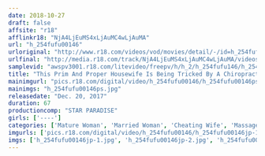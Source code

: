 ```yaml
---
date: 2018-10-27
draft: false
affsite: "r18"
afflinkr18: "NjA4LjEuMS4xLjAuMC4wLjAuMA"
url: "h_254fufu00146"
urloriginal: "http://www.r18.com/videos/vod/movies/detail/-/id=h_254fufu00146"
urlfinal: "http://media.r18.com/track/NjA4LjEuMS4xLjAuMC4wLjAuMA/videos/vod/movies/detail/-/id=h_254fufu00146"
samplevid: "awspv3001.r18.com/litevideo/freepv/h/h_2/h_254fufu146/h_254fufu146_dmb_w.mp4"
title: "This Prim And Proper Housewife Is Being Tricked By A Chiropractor Into Receiving A Sensual Massage... M.M (45)"
mainimgurl: "pics.r18.com/digital/video/h_254fufu00146/h_254fufu00146ps.jpg"
mainimgs: "h_254fufu00146ps.jpg"
releasedate: "Dec. 20, 2017"
duration: 67
productioncomp: "STAR PARADISE"
girls: ['----']
categories: ['Mature Woman', 'Married Woman', 'Cheating Wife', 'Massage', 'Hi-Def']
imgurls: ['pics.r18.com/digital/video/h_254fufu00146/h_254fufu00146jp-1.jpg', 'pics.r18.com/digital/video/h_254fufu00146/h_254fufu00146jp-2.jpg', 'pics.r18.com/digital/video/h_254fufu00146/h_254fufu00146jp-3.jpg', 'pics.r18.com/digital/video/h_254fufu00146/h_254fufu00146jp-4.jpg', 'pics.r18.com/digital/video/h_254fufu00146/h_254fufu00146jp-5.jpg', 'pics.r18.com/digital/video/h_254fufu00146/h_254fufu00146jp-6.jpg', 'pics.r18.com/digital/video/h_254fufu00146/h_254fufu00146jp-7.jpg', 'pics.r18.com/digital/video/h_254fufu00146/h_254fufu00146jp-8.jpg', 'pics.r18.com/digital/video/h_254fufu00146/h_254fufu00146jp-9.jpg', 'pics.r18.com/digital/video/h_254fufu00146/h_254fufu00146jp-10.jpg', 'pics.r18.com/digital/video/h_254fufu00146/h_254fufu00146jp-11.jpg', 'pics.r18.com/digital/video/h_254fufu00146/h_254fufu00146jp-12.jpg', 'pics.r18.com/digital/video/h_254fufu00146/h_254fufu00146jp-13.jpg', 'pics.r18.com/digital/video/h_254fufu00146/h_254fufu00146jp-14.jpg', 'pics.r18.com/digital/video/h_254fufu00146/h_254fufu00146jp-15.jpg', 'pics.r18.com/digital/video/h_254fufu00146/h_254fufu00146jp-16.jpg', 'pics.r18.com/digital/video/h_254fufu00146/h_254fufu00146jp-17.jpg', 'pics.r18.com/digital/video/h_254fufu00146/h_254fufu00146jp-18.jpg', 'pics.r18.com/digital/video/h_254fufu00146/h_254fufu00146jp-19.jpg', 'pics.r18.com/digital/video/h_254fufu00146/h_254fufu00146jp-20.jpg']
imgs: ['h_254fufu00146jp-1.jpg', 'h_254fufu00146jp-2.jpg', 'h_254fufu00146jp-3.jpg', 'h_254fufu00146jp-4.jpg', 'h_254fufu00146jp-5.jpg', 'h_254fufu00146jp-6.jpg', 'h_254fufu00146jp-7.jpg', 'h_254fufu00146jp-8.jpg', 'h_254fufu00146jp-9.jpg', 'h_254fufu00146jp-10.jpg', 'h_254fufu00146jp-11.jpg', 'h_254fufu00146jp-12.jpg', 'h_254fufu00146jp-13.jpg', 'h_254fufu00146jp-14.jpg', 'h_254fufu00146jp-15.jpg', 'h_254fufu00146jp-16.jpg', 'h_254fufu00146jp-17.jpg', 'h_254fufu00146jp-18.jpg', 'h_254fufu00146jp-19.jpg', 'h_254fufu00146jp-20.jpg']
---
```

